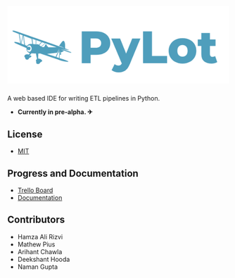 # ![screenshot](pylotlogo.PNG)
A web based IDE for writing ETL pipelines in Python.
* <strong>Currently in pre-alpha. ✈</strong>
## License
* [MIT](https://github.com/ryzbaka/PyLot/blob/master/LICENSE)
## Progress and Documentation
* [Trello Board](https://trello.com/b/9zQ3B1nt/pylot-major-project)
* [Documentation](https://ryzbaka.github.io/PyLot/)
## Contributors
* Hamza Ali Rizvi 
* Mathew Pius
* Arihant Chawla
* Deekshant Hooda
* Naman Gupta

